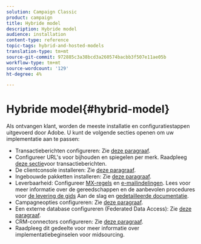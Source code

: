 ```yaml
---
solution: Campaign Classic
product: campaign
title: Hybride model
description: Hybride model
audience: installation
content-type: reference
topic-tags: hybrid-and-hosted-models
translation-type: tm+mt
source-git-commit: 972885c3a38bcd3a260574bacbb3f507e11ae05b
workflow-type: tm+mt
source-wordcount: '129'
ht-degree: 4%

---
```



# Hybride model{#hybrid-model}

Als ontvangen klant, worden de meeste installatie en configuratiestappen uitgevoerd door Adobe. U kunt de volgende secties openen om uw implementatie aan te passen:

* Transactieberichten configureren: Zie [deze paragraaf](../../message-center/using/transactional-messaging-architecture.md).
* Configureer URL&#39;s voor bijhouden en spiegelen per merk. Raadpleeg [deze sectie](../../message-center/using/configuring-multibranding.md)voor transactieberichten.
* De clientconsole installeren: Zie [deze paragraaf](../../installation/using/installing-the-client-console.md).
* Ingebouwde pakketten installeren: Zie [deze paragraaf](../../installation/using/installing-campaign-standard-packages.md).
* Leverbaarheid: Configureer [MX-regels](../../installation/using/email-deliverability.md#mx-configuration) en [e-mailindelingen](../../installation/using/email-deliverability.md#managing-email-formats). Lees voor meer informatie over de gereedschappen en de aanbevolen procedures voor [de levering de gids](../../delivery/using/deliverability-key-points.md) Aan de slag en [gedetailleerde documentatie](../../delivery/using/about-deliverability.md).
* Campagneopties configureren: Zie [deze paragraaf](../../installation/using/configuring-campaign-options.md).
* Een externe database configureren (Federated Data Access): Zie [deze paragraaf](../../installation/using/about-fda.md).
* CRM-connectors configureren: Zie [deze paragraaf](../../platform/using/crm-connectors.md).
* Raadpleeg dit gedeelte voor meer informatie over implementatiebeginselen [](../../installation/using/mid-sourcing-deployment.md)voor midsourcing.

